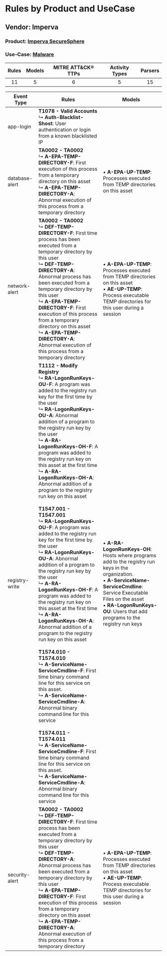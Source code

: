 Rules by Product and UseCase
============================
Vendor: Imperva
---------------
### Product: [Imperva SecureSphere](../ds_imperva_imperva_securesphere.md)
### Use-Case: [Malware](../../../../UseCases/uc_malware.md)

| Rules | Models | MITRE ATT&CK® TTPs | Activity Types | Parsers |
|:-----:|:------:|:------------------:|:--------------:|:-------:|
|  11   |   5    |         6          |       5        |   15    |

| Event Type     | Rules    | Models    |
| ---- | ---- | ---- |
| app-login      | <b>T1078 - Valid Accounts</b><br> ↳ <b>Auth-Blacklist-Shost</b>: User authentication or login from a known blacklisted IP    |    |
| database-alert | <b>TA0002 - TA0002</b><br> ↳ <b>A-EPA-TEMP-DIRECTORY-F</b>: First execution of this process from a temporary directory on this asset<br> ↳ <b>A-EPA-TEMP-DIRECTORY-A</b>: Abnormal execution of this process from a temporary directory    |  • <b>A-EPA-UP-TEMP</b>: Processes executed from TEMP directories on this asset    |
| network-alert  | <b>TA0002 - TA0002</b><br> ↳ <b>DEF-TEMP-DIRECTORY-F</b>: First time process has been executed from a temporary directory by this user<br> ↳ <b>DEF-TEMP-DIRECTORY-A</b>: Abnormal process has been executed from a temporary directory by this user<br> ↳ <b>A-EPA-TEMP-DIRECTORY-F</b>: First execution of this process from a temporary directory on this asset<br> ↳ <b>A-EPA-TEMP-DIRECTORY-A</b>: Abnormal execution of this process from a temporary directory    |  • <b>A-EPA-UP-TEMP</b>: Processes executed from TEMP directories on this asset<br> • <b>AE-UP-TEMP</b>: Process executable TEMP directories for this user during a session    |
| registry-write | <b>T1112 - Modify Registry</b><br> ↳ <b>RA-LogonRunKeys-OU-F</b>: A program was added to the registry run key for the first time by the user<br> ↳ <b>RA-LogonRunKeys-OU-A</b>: Abnormal addition of a program to the registry run key by the user<br> ↳ <b>A-RA-LogonRunKeys-OH-F</b>: A program was added to the registry run key on this asset at the first time<br> ↳ <b>A-RA-LogonRunKeys-OH-A</b>: Abnormal addition of a program to the registry run key on this asset<br><br><b>T1547.001 - T1547.001</b><br> ↳ <b>RA-LogonRunKeys-OU-F</b>: A program was added to the registry run key for the first time by the user<br> ↳ <b>RA-LogonRunKeys-OU-A</b>: Abnormal addition of a program to the registry run key by the user<br> ↳ <b>A-RA-LogonRunKeys-OH-F</b>: A program was added to the registry run key on this asset at the first time<br> ↳ <b>A-RA-LogonRunKeys-OH-A</b>: Abnormal addition of a program to the registry run key on this asset<br><br><b>T1574.010 - T1574.010</b><br> ↳ <b>A-ServiceName-ServiceCmdline-F</b>: First time binary command line for this service on this asset.<br> ↳ <b>A-ServiceName-ServiceCmdline-A</b>: Abnormal binary command line for this service<br><br><b>T1574.011 - T1574.011</b><br> ↳ <b>A-ServiceName-ServiceCmdline-F</b>: First time binary command line for this service on this asset.<br> ↳ <b>A-ServiceName-ServiceCmdline-A</b>: Abnormal binary command line for this service |  • <b>A-RA-LogonRunKeys-OH</b>: Hosts where programs add to the registry run keys in the organization.<br> • <b>A-ServiceName-ServiceCmdline</b>: Service Executable Files on the asset<br> • <b>RA-LogonRunKeys-OU</b>: Users that add programs to the registry run keys |
| security-alert | <b>TA0002 - TA0002</b><br> ↳ <b>DEF-TEMP-DIRECTORY-F</b>: First time process has been executed from a temporary directory by this user<br> ↳ <b>DEF-TEMP-DIRECTORY-A</b>: Abnormal process has been executed from a temporary directory by this user<br> ↳ <b>A-EPA-TEMP-DIRECTORY-F</b>: First execution of this process from a temporary directory on this asset<br> ↳ <b>A-EPA-TEMP-DIRECTORY-A</b>: Abnormal execution of this process from a temporary directory    |  • <b>A-EPA-UP-TEMP</b>: Processes executed from TEMP directories on this asset<br> • <b>AE-UP-TEMP</b>: Process executable TEMP directories for this user during a session    |